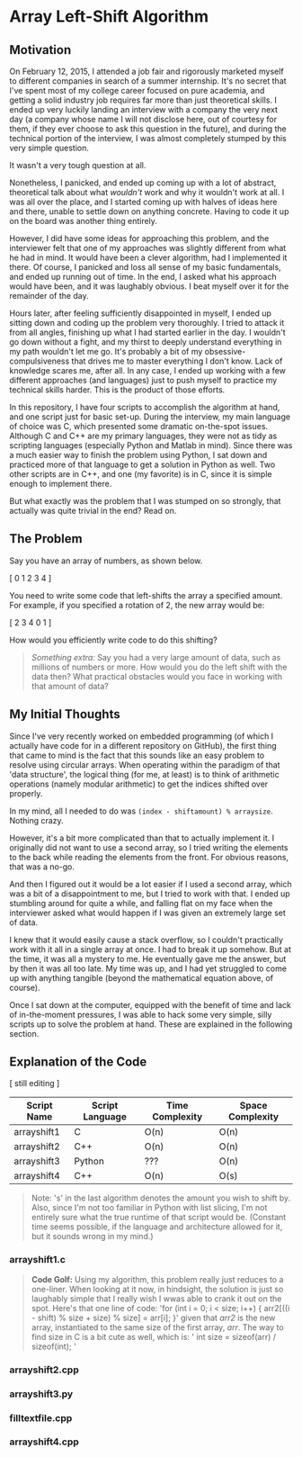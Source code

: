 Array Left-Shift Algorithm
==========================

Motivation
----------

On February 12, 2015, I attended a job fair and rigorously marketed myself to different companies in search of a summer internship. It's no secret that I've spent most of my college career focused on pure academia, and getting a solid industry job requires far more than just theoretical skills. I ended up very luckily landing an interview with a company the very next day (a company whose name I will not disclose here, out of courtesy for them, if they ever choose to ask this question in the future), and during the technical portion of the interview, I was almost completely stumped by this very simple question.

It wasn't a very tough question at all.

Nonetheless, I panicked, and ended up coming up with a lot of abstract, theoretical talk about what *wouldn't* work and why it wouldn't work at all. I was all over the place, and I started coming up with halves of ideas here and there, unable to settle down on anything concrete. Having to code it up on the board was another thing entirely.

However, I did have some ideas for approaching this problem, and the interviewer felt that one of my approaches was slightly different from what he had in mind. It would have been a clever algorithm, had I implemented it there. Of course, I panicked and loss all sense of my basic fundamentals, and ended up running out of time. In the end, I asked what his approach would have been, and it was laughably obvious. I beat myself over it for the remainder of the day.

Hours later, after feeling sufficiently disappointed in myself, I ended up sitting down and coding up the problem very thoroughly. I tried to attack it from all angles, finishing up what I had started earlier in the day. I wouldn't go down without a fight, and my thirst to deeply understand everything in my path wouldn't let me go. It's probably a bit of my obsessive-compulsiveness that drives me to master everything I don't know. Lack of knowledge scares me, after all. In any case, I ended up working with a few different approaches (and languages) just to push myself to practice my technical skills harder. This is the product of those efforts.

In this repository, I have four scripts to accomplish the algorithm at hand, and one script just for basic set-up. During the interview, my main language of choice was C, which presented some dramatic on-the-spot issues. Although C and C++ are my primary languages, they were not as tidy as scripting languages (especially Python and Matlab in mind). Since there was a much easier way to finish the problem using Python, I sat down and practiced more of that language to get a solution in Python as well. Two other scripts are in C++, and one (my favorite) is in C, since it is simple enough to implement there.

But what exactly was the problem that I was stumped on so strongly, that actually was quite trivial in the end? Read on.
 
The Problem
-----------

Say you have an array of numbers, as shown below.

[ 0 1 2 3 4 ]

You need to write some code that left-shifts the array a specified amount.  
For example, if you specified a rotation of 2, the new array would be:

[ 2 3 4 0 1 ]

How would you efficiently write code to do this shifting?

> *Something extra:* Say you had a very large amount of data, such as millions of numbers or more. How would you do the left shift with the data then? What practical obstacles would you face in working with that amount of data?

My Initial Thoughts
-------------------

Since I've very recently worked on embedded programming (of which I actually have code for in a different repository on GitHub), the first thing that came to mind is the fact that this sounds like an easy problem to resolve using circular arrays. When operating within the paradigm of that 'data structure', the logical thing (for me, at least) is to think of arithmetic operations (namely modular arithmetic) to get the indices shifted over properly.

In my mind, all I needed to do was `(index - shiftamount) % arraysize`. Nothing crazy.

However, it's a bit more complicated than that to actually implement it. I originally did not want to use a second array, so I tried writing the elements to the back while reading the elements from the front. For obvious reasons, that was a no-go.

And then I figured out it would be a lot easier if I used a second array, which was a bit of a disappointment to me, but I tried to work with that. I ended up stumbling around for quite a while, and falling flat on my face when the interviewer asked what would happen if I was given an extremely large set of data.

I knew that it would easily cause a stack overflow, so I couldn't practically work with it all in a single array at once. I had to break it up somehow. But at the time, it was all a mystery to me. He eventually gave me the answer, but by then it was all too late. My time was up, and I had yet struggled to come up with anything tangible (beyond the mathematical equation above, of course).

Once I sat down at the computer, equipped with the benefit of time and lack of in-the-moment pressures, I was able to hack some very simple, silly scripts up to solve the problem at hand. These are explained in the following section.

Explanation of the Code
-----------------------

[ still editing ]

Script Name | Script Language | Time Complexity | Space Complexity
----------- | --------------- | --------------- | ----------------
arrayshift1 |               C |            O(n) |             O(n)
arrayshift2 |             C++ |            O(n) |             O(n)
arrayshift3 |          Python |            ???  |             O(n)
arrayshift4 |             C++ |            O(n) |             O(s)

> Note: 's' in the last algorithm denotes the amount you wish to shift by.  
Also, since I'm not too familiar in Python with list slicing, I'm not entirely sure what the true runtime of that script would be. (Constant time seems possible, if the language and architecture allowed for it, but it sounds wrong in my mind.)

### arrayshift1.c

> **Code Golf:** Using my algorithm, this problem really just reduces to a one-liner. When looking at it now, in hindsight, the solution is just so laughably simple that I really wish I wwas able to crank it out on the spot. Here's that one line of code:
'for (int i = 0; i < size; i++) { arr2[((i - shift) % size + size) % size] = arr[i]; }'
given that *arr2* is the new array, instantiated to the same size of the first array, *arr*. The way to find size in C is a bit cute as well, which is:
' int size = sizeof(arr) / sizeof(int); ' 

### arrayshift2.cpp

### arrayshift3.py

### filltextfile.cpp

### arrayshift4.cpp